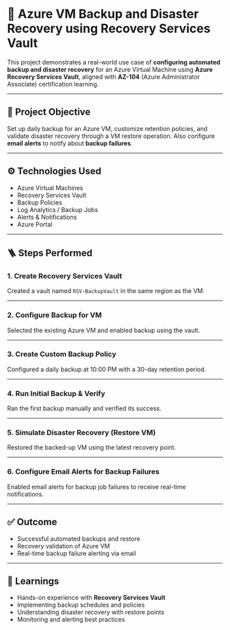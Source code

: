 # 💾 Azure VM Backup and Disaster Recovery using Recovery Services Vault

This project demonstrates a real-world use case of **configuring automated backup and disaster recovery** for an Azure Virtual Machine using **Azure Recovery Services Vault**, aligned with **AZ-104** (Azure Administrator Associate) certification learning.

---

## 📌 Project Objective

Set up daily backup for an Azure VM, customize retention policies, and validate disaster recovery through a VM restore operation. Also configure **email alerts** to notify about **backup failures**.

---

## ⚙️ Technologies Used

- Azure Virtual Machines  
- Recovery Services Vault  
- Backup Policies  
- Log Analytics / Backup Jobs  
- Alerts & Notifications  
- Azure Portal

---

## 🪜 Steps Performed

### 1. Create Recovery Services Vault
Created a vault named `RSV-BackupVault` in the same region as the VM.


---

### 2. Configure Backup for VM
Selected the existing Azure VM and enabled backup using the vault.


---

### 3. Create Custom Backup Policy
Configured a daily backup at 10:00 PM with a 30-day retention period.


---

### 4. Run Initial Backup & Verify
Ran the first backup manually and verified its success.

---

### 5. Simulate Disaster Recovery (Restore VM)
Restored the backed-up VM using the latest recovery point.

---

### 6. Configure Email Alerts for Backup Failures
Enabled email alerts for backup job failures to receive real-time notifications.


---

## ✅ Outcome

- Successful automated backups and restore
- Recovery validation of Azure VM
- Real-time backup failure alerting via email

---

## 🧠 Learnings

- Hands-on experience with **Recovery Services Vault**
- Implementing backup schedules and policies
- Understanding disaster recovery with restore points
- Monitoring and alerting best practices

